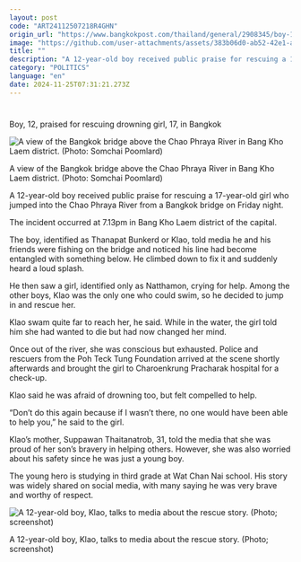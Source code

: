 ```yaml
---
layout: post
code: "ART24112507218R4GHN"
origin_url: "https://www.bangkokpost.com/thailand/general/2908345/boy-12-praised-for-rescuing-drowning-girl-17-in-bangkok"
image: "https://github.com/user-attachments/assets/383b06d0-ab52-42e1-a210-a1077222590b"
title: ""
description: "A 12-year-old boy received public praise for rescuing a 17-year-old girl who jumped into the Chao Phraya River from a Bangkok bridge on Friday night."
category: "POLITICS"
language: "en"
date: 2024-11-25T07:31:21.273Z
---
```


# 

Boy, 12, praised for rescuing drowning girl, 17, in Bangkok

![A view of the Bangkok bridge above the Chao Phraya River in Bang Kho Laem district. (Photo: Somchai Poomlard)](https://github.com/user-attachments/assets/e327f030-e964-4ffa-b4df-c9014a311817)

A view of the Bangkok bridge above the Chao Phraya River in Bang Kho Laem district. (Photo: Somchai Poomlard)

A 12-year-old boy received public praise for rescuing a 17-year-old girl who jumped into the Chao Phraya River from a Bangkok bridge on Friday night.

The incident occurred at 7.13pm in Bang Kho Laem district of the capital.

The boy, identified as Thanapat Bunkerd or Klao, told media he and his friends were fishing on the bridge and noticed his line had become entangled with something below. He climbed down to fix it and suddenly heard a loud splash.

He then saw a girl, identified only as Natthamon, crying for help. Among the other boys, Klao was the only one who could swim, so he decided to jump in and rescue her.

Klao swam quite far to reach her, he said. While in the water, the girl told him she had wanted to die but had now changed her mind.

Once out of the river, she was conscious but exhausted. Police and rescuers from the Poh Teck Tung Foundation arrived at the scene shortly afterwards and brought the girl to Charoenkrung Pracharak hospital for a check-up.

Klao said he was afraid of drowning too, but felt compelled to help.

“Don’t do this again because if I wasn’t there, no one would have been able to help you,” he said to the girl.

Klao’s mother, Suppawan Thaitanatrob, 31, told the media that she was proud of her son’s bravery in helping others. However, she was also worried about his safety since he was just a young boy.

The young hero is studying in third grade at Wat Chan Nai school. His story was widely shared on social media, with many saying he was very brave and worthy of respect.

![A 12-year-old boy, Klao, talks to media about the rescue story. (Photo; screenshot)](https://github.com/user-attachments/assets/90da89d9-773d-4fb3-bb44-e50beb0a2f43)

A 12-year-old boy, Klao, talks to media about the rescue story. (Photo; screenshot)